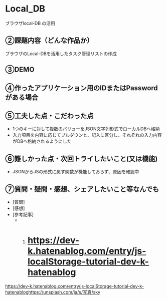 # Local_DB
ブラウザlocal-DB の活用

## ②課題内容（どんな作品か）

ブラウザのLocal-DBを活用したタスク管理リストの作成

## ③DEMO

## ④作ったアプリケーション用のIDまたはPasswordがある場合


## ⑤工夫した点・こだわった点
- 1つのキーに対して複数のバリューをJSON文字列形式でローカルDBへ格納
- 入力項目を内容に応じてプルダウンと、記入に区分し、それぞれの入力内容がDBへ格納されるようにした
   
## ⑥難しかった点・次回トライしたいこと(又は機能)
- JSONからJSの形式に戻す関数が機能しておらず、原因を確認中

## ⑦質問・疑問・感想、シェアしたいこと等なんでも

- [質問]　
- [感想]　
- [参考記事]
  - 1. # https://dev-k.hatenablog.com/entry/js-localStorage-tutorial-dev-k-hatenablog

https://dev-k.hatenablog.com/entry/js-localStorage-tutorial-dev-k-hatenabloghttps://unsplash.com/ja/s/写真/sky
